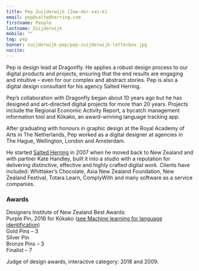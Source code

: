 ```yaml
---
title: Pep Zuijderwijk [Zow-der-vai-k]
email: pep@saltedherring.com
firstname: People
lastname: Zuijderwijk
mobile: ""
tag: pep
banner: zuijderwijk-pep/pep-zuijderwijk-letterbox.jpg
nocite:
---
```


Pep is design lead at Dragonfly. He applies a robust design process to our digital products and projects, ensuring that the end results are engaging and intuitive – even for our complex and abstract stories. Pep is also a digital design consultant for his agency Salted Herring.

<!--more-->

Pep’s collaboration with Dragonfly began about 10 years ago but he has designed and art-directed digital projects for more than 20 years. Projects include the Regional Economic Activity Report, a bycatch management information tool and Kōkako, an award-winning language tracking app.

After graduating with honours in graphic design at the Royal Academy of Arts in The Netherlands, Pep worked as a digital designer at agencies in The Hague, Wellington, London and Amsterdam.

He started [Salted Herring](saltedherring.design) in 2007 when he moved back to New Zealand and with partner Kate Handley, built it into a studio with a reputation for delivering distinctive, effective and highly crafted digital work. Clients have included: Whittaker’s Chocolate, Asia New Zealand Foundation, New Zealand Festival, Totara Learn, ComplyWith and many software as a service companies.

### Awards

Designers Institute of New Zealand Best Awards:<br/>
Purple Pin, 2016 for Kōkako ([see Machine learning for language identification](https://www.dragonfly.co.nz/work/TMP-case-study.html))<br/>
Gold Pins – 3<br/>
Silver Pin<br/>
Bronze Pins – 3<br/>
Finalist – 7<br/>

Judge of design awards, interactive category: 2018 and 2009.
